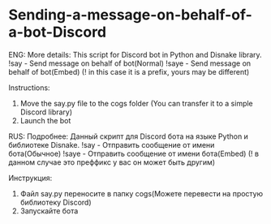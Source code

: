 # Sending-a-message-on-behalf-of-a-bot-Discord
ENG:
More details:
This script for Discord bot in Python and Disnake library.
!say - Send message on behalf of bot(Normal)
!saye - Send message on behalf of bot(Embed)
(! in this case it is a prefix, yours may be different)

Instructions:
1. Move the say.py file to the cogs folder (You can transfer it to a simple Discord library)
2. Launch the bot

RUS:
Подробнее:
Данный скрипт для Discord бота на языке Python и библиотеке Disnake.
!say - Отправить сообщение от имени бота(Обычное)
!saye - Отправить сообщение от имени бота(Embed)
(! в данном случае это преффикс у вас он может быть другим)

Инструкция:
1. Файл say.py переносите в папку cogs(Можете перевести на простую библиотеку Discord)
2. Запускайте бота
